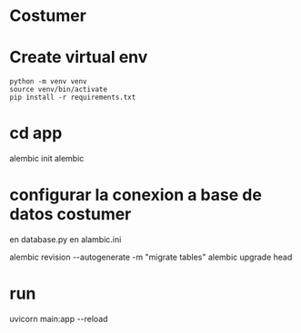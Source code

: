 # Costumer


# Create virtual env
```
python -m venv venv
source venv/bin/activate
pip install -r requirements.txt
```



# cd app
alembic init alembic

# configurar la conexion a base de datos costumer
en database.py
en alambic.ini


alembic revision --autogenerate -m "migrate tables"
alembic upgrade head




# run
uvicorn main:app --reload
